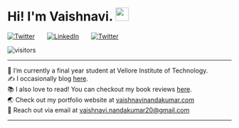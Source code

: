 
# Hi! I'm Vaishnavi.  <img src="https://raw.githubusercontent.com/MartinHeinz/MartinHeinz/master/wave.gif" width="30px">

[![Twitter][1.2]][1] &nbsp; &nbsp; &nbsp; [![LinkedIn][2.2]][2] &nbsp; &nbsp; &nbsp; [![Twitter][3.2]][3] 

![visitors](https://visitor-badge.glitch.me/badge?page_id=${VaishnaviNandakumar}.${VaishnaviNandakumar}&left_color=black&right_color=blue)

----

🔭 I’m currently a final year student at Vellore Institute of Technology. <br>
✍️ I occasionally blog [here](https://vaishnavinandakumar.wordpress.com/).<br>
📚 I also love to read! You can checkout my book reviews [here](https://www.goodreads.com/user/show/17636508-vaishnavi-nandakumar).  <br>
🌏 Check out my portfolio website at [vaishnavinandakumar.com](https://vaishnavinandakumar.com/) <br>
📧 Reach out via email at vaishnavi.nandakumar20@gmail.com <br>

----

<!-- Icons -->

[1.2]: https://i.imgur.com/6imiIfl.png
[2.2]: https://i.imgur.com/WbmDXfB.png
[3.2]: https://i.imgur.com/mlybXjv.png

<!-- Links to your social media accounts -->

[1]: https://www.linkedin.com/in/vaishnavinandakumar/
[2]: https://stackoverflow.com/users/15834974/vnk
[3]: https://twitter.com/vaishnavink_
